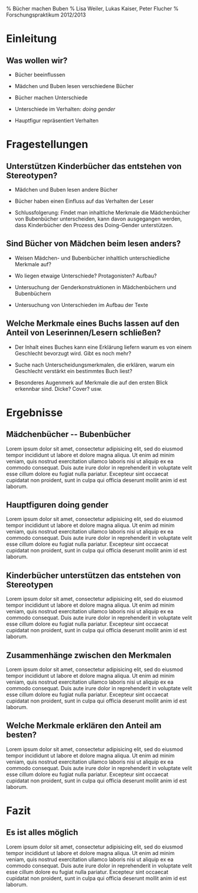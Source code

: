 % Bücher machen Buben 
% Lisa Weiler, Lukas Kaiser, Peter Flucher
% Forschungspraktikum 2012/2013

Einleitung
==========

Was wollen wir?
---------------

- Bücher beeinflussen

- Mädchen und Buben lesen verschiedene Bücher

- Bücher machen Unterschiede

- Unterschiede im Verhalten: *doing gender*

- Hauptfigur repräsentiert Verhalten




Fragestellungen
===============

Unterstützen Kinderbücher das entstehen von Stereotypen?
--------------------------------------------------------

- Mädchen und Buben lesen andere Bücher

- Bücher haben einen Einfluss auf das Verhalten der Leser

- Schlussfolgerung: Findet man inhaltliche Merkmale die Mädchenbücher von Bubenbücher unterscheiden, kann davon ausgegangen werden, dass Kinderbücher den Prozess des Doing-Gender unterstützen. 



Sind Bücher von Mädchen **beim** **lesen** anders?
-------------------------------------

- Weisen Mädchen- und Bubenbücher inhaltlich unterschiedliche Merkmale auf?

- Wo liegen etwaige Unterschiede? Protagonisten? Aufbau?

- Untersuchung der Genderkonstruktionen in Mädchenbüchern und Bubenbüchern

- Untersuchung von Unterschieden im Aufbau der Texte




Welche Merkmale eines Buchs lassen auf den Anteil von Leserinnen/Lesern schließen?
---------------------------------------------------------------------------------

- Der Inhalt eines Buches kann eine Erklärung liefern warum es von einem Geschlecht bevorzugt wird. Gibt es noch mehr?

- Suche nach Unterscheidungsmerkmalen, die erklären, warum ein Geschlecht verstärkt ein bestimmtes Buch liest? 

- Besonderes Augenmerk auf Merkmale die auf den ersten Blick erkennbar sind. Dicke? Cover? usw.






Ergebnisse
==========

Mädchenbücher -- Bubenbücher
----------------------------

  Lorem ipsum dolor sit amet, consectetur adipisicing elit, sed do eiusmod
  tempor incididunt ut labore et dolore magna aliqua. Ut enim ad minim veniam,
  quis nostrud exercitation ullamco laboris nisi ut aliquip ex ea commodo
  consequat. Duis aute irure dolor in reprehenderit in voluptate velit esse
  cillum dolore eu fugiat nulla pariatur. Excepteur sint occaecat cupidatat non
  proident, sunt in culpa qui officia deserunt mollit anim id est laborum.



Hauptfiguren doing gender
-------------------------

  Lorem ipsum dolor sit amet, consectetur adipisicing elit, sed do eiusmod
  tempor incididunt ut labore et dolore magna aliqua. Ut enim ad minim veniam,
  quis nostrud exercitation ullamco laboris nisi ut aliquip ex ea commodo
  consequat. Duis aute irure dolor in reprehenderit in voluptate velit esse
  cillum dolore eu fugiat nulla pariatur. Excepteur sint occaecat cupidatat non
  proident, sunt in culpa qui officia deserunt mollit anim id est laborum.



Kinderbücher unterstützen das entstehen von Stereotypen
-------------------------------------------------------

  Lorem ipsum dolor sit amet, consectetur adipisicing elit, sed do eiusmod
  tempor incididunt ut labore et dolore magna aliqua. Ut enim ad minim veniam,
  quis nostrud exercitation ullamco laboris nisi ut aliquip ex ea commodo
  consequat. Duis aute irure dolor in reprehenderit in voluptate velit esse
  cillum dolore eu fugiat nulla pariatur. Excepteur sint occaecat cupidatat non
  proident, sunt in culpa qui officia deserunt mollit anim id est laborum.



Zusammenhänge zwischen den Merkmalen
------------------------------------

  Lorem ipsum dolor sit amet, consectetur adipisicing elit, sed do eiusmod
  tempor incididunt ut labore et dolore magna aliqua. Ut enim ad minim veniam,
  quis nostrud exercitation ullamco laboris nisi ut aliquip ex ea commodo
  consequat. Duis aute irure dolor in reprehenderit in voluptate velit esse
  cillum dolore eu fugiat nulla pariatur. Excepteur sint occaecat cupidatat non
  proident, sunt in culpa qui officia deserunt mollit anim id est laborum.



Welche Merkmale erklären den Anteil am besten?
----------------------------------------------

  Lorem ipsum dolor sit amet, consectetur adipisicing elit, sed do eiusmod
  tempor incididunt ut labore et dolore magna aliqua. Ut enim ad minim veniam,
  quis nostrud exercitation ullamco laboris nisi ut aliquip ex ea commodo
  consequat. Duis aute irure dolor in reprehenderit in voluptate velit esse
  cillum dolore eu fugiat nulla pariatur. Excepteur sint occaecat cupidatat non
  proident, sunt in culpa qui officia deserunt mollit anim id est laborum.


<!--

 Auswertung
----------

*   Skala von $-1$ bis $1$
*   $w/m=\frac{Bu-Ma}{Gesamt}$
*   $1$ heißt: 100% sind Leserinnen
*   $-1$ heißt: 100% sind Leser 





Extremwerte des w/m-Faktor
---------------------------

  \begin{figure}
    \footnotesize
    \ctable[
      %  cap    = ,
        caption = {Bücher die über 50 mal genannt wurden},
        label   = top30 ,
        pos   = htp,
      %  width    = \textwidth
      ]{lD{,}{,}{0}D{,}{,}{0}D{,}{,}{0}D{,}{,}{3}}{
        \tnote{\scriptsize 1: 100\% Leserinnen; 0: gleich viele Leserinnen wie Leser; --1: 100\% Leser}
      }{
      \FL \scriptsize Bücher &  \multicolumn{1}{c}{\scriptsize Mädchen} & 
      \multicolumn{1}{c}{\scriptsize Buben} & \multicolumn{1}{c}{\scriptsize Gesamt} & 
      \multicolumn{1}{c}{ \scriptsize w/m-Faktor\tmark}
      \ML Die wilden Fußballkerle & 43 & 110 & 153 & -0,438
      \NN Tiger-Team & 49 & 69 & 118 & -0,169
      \NN Knickerbockerbande & 48 & 67 & 115 & -0,165
      \NN .
      \NN .
      \NN .
      \NN Mini & 59 & 16 & 75 & 0,573
      \NN Conni & 94 & 22 & 116 & 0,621
      \NN Prinzessin Lillifee & 109 & 14 & 123&0,772  \LL
      }
  \end{figure}




Top-Bücher
----------

  \begin{figure}
      \footnotesize
      \ctable[
      %  cap    = ,
        caption = {Bücher die über 200 mal genannt wurden},
        label   = top30 ,
        pos   = htp,
      %  width    = \textwidth
      ]{lD{,}{,}{0}D{,}{,}{0}D{,}{,}{0}D{,}{,}{3}}{
        \tnote{\scriptsize 1: 100\% Leserinnen; 0: gleich viele Leserinnen wie Leser; --1: 100\% Leser}
      }{
      \FL \scriptsize Bücher &  \multicolumn{1}{c}{\scriptsize Mädchen} & 
        \multicolumn{1}{c}{\scriptsize Buben} & \multicolumn{1}{c}{\scriptsize Gesamt} & 
        \multicolumn{1}{c}{ \scriptsize w/m-Faktor\tmark}
      \ML Gregs Tagebuch & 86 & 117 & 203 & -0,153
      \NN Harry Potter & 95 & 125 & 220 & -0,136
      \NN Die drei ??? & 93 & 122 & 215 & -0,135
      \NN Tom Turbo & 92 & 113 & 205 & -0,102
      \NN Fünf Freunde & 114 & 118 & 232 & -0,017
      \NN Der Regenbogenfisch & 122 & 95 & 217 & 0,124
      \NN Pipi Langstrumpf & 141 & 75 & 216 & 0,306
      \NN Hexe Lilli & 162 & 53 & 215 & 0,507 \LL
      }
  \end{figure}









Tabelle
-------

  \begin{figure}
    \footnotesize
    \ctable[
      %  cap    = ,
        caption = {Bücher die über 50 mal genannt wurden},
        label   = top30 ,
        pos   = htp,
      %  width    = \textwidth
      ]{lD{,}{,}{0}D{,}{,}{0}D{,}{,}{0}D{,}{,}{3}}{
        \tnote{\scriptsize 1: 100\% Leserinnen; 0: gleich viele Leserinnen wie Leser; --1: 100\% Leser}
      }{
      \FL \scriptsize Bücher &   
      \multicolumn{1}{c}{ \scriptsize w/m-Faktor\tmark} &
      \multicolumn{1}{c}{\scriptsize Helligkeit}
      \ML Die wilden Fußballkerle  & -0,438 & 49,5
      \NN Tiger-Team & -0,169 & 85,7
      \NN Knickerbockerbande & -0,165 & 96,6
      \NN .
      \NN .
      \NN Mini  & 0,573 & 150,2
      \NN Conni  & 0,621 & 186,6
      \NN Prinzessin Lillifee & 0,772 & 179,4  \LL
      }
  \end{figure}

 -->



Fazit
========

Es ist alles möglich
--------

  Lorem ipsum dolor sit amet, consectetur adipisicing elit, sed do eiusmod
  tempor incididunt ut labore et dolore magna aliqua. Ut enim ad minim veniam,
  quis nostrud exercitation ullamco laboris nisi ut aliquip ex ea commodo
  consequat. Duis aute irure dolor in reprehenderit in voluptate velit esse
  cillum dolore eu fugiat nulla pariatur. Excepteur sint occaecat cupidatat non
  proident, sunt in culpa qui officia deserunt mollit anim id est laborum.







